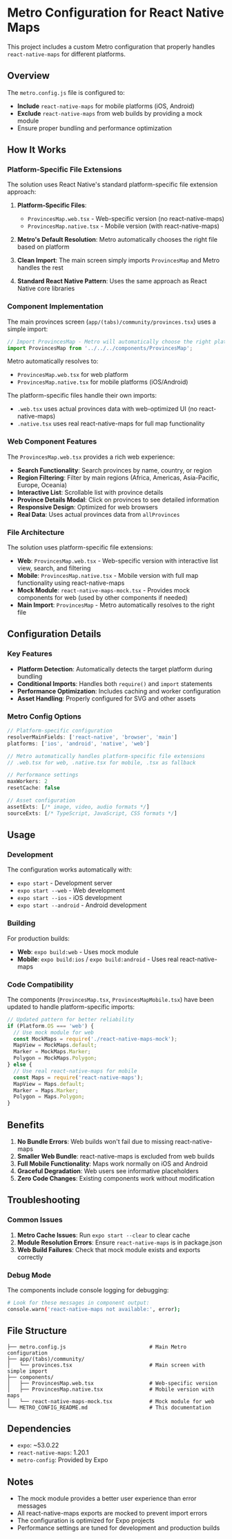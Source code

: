 # Metro Configuration for React Native Maps

This project includes a custom Metro configuration that properly handles `react-native-maps` for different platforms.

## Overview

The `metro.config.js` file is configured to:
- **Include** `react-native-maps` for mobile platforms (iOS, Android)
- **Exclude** `react-native-maps` from web builds by providing a mock module
- Ensure proper bundling and performance optimization

## How It Works

### Platform-Specific File Extensions

The solution uses React Native's standard platform-specific file extension approach:

1. **Platform-Specific Files**: 
   - `ProvincesMap.web.tsx` - Web-specific version (no react-native-maps)
   - `ProvincesMap.native.tsx` - Mobile version (with react-native-maps)

2. **Metro's Default Resolution**: Metro automatically chooses the right file based on platform

3. **Clean Import**: The main screen simply imports `ProvincesMap` and Metro handles the rest

4. **Standard React Native Pattern**: Uses the same approach as React Native core libraries

### Component Implementation

The main provinces screen (`app/(tabs)/community/provinces.tsx`) uses a simple import:

```typescript
// Import ProvincesMap - Metro will automatically choose the right platform-specific file
import ProvincesMap from '../../../components/ProvincesMap';
```

Metro automatically resolves to:
- `ProvincesMap.web.tsx` for web platform
- `ProvincesMap.native.tsx` for mobile platforms (iOS/Android)

The platform-specific files handle their own imports:
- `.web.tsx` uses actual provinces data with web-optimized UI (no react-native-maps)
- `.native.tsx` uses real react-native-maps for full map functionality

### Web Component Features

The `ProvincesMap.web.tsx` provides a rich web experience:

- **Search Functionality**: Search provinces by name, country, or region
- **Region Filtering**: Filter by main regions (Africa, Americas, Asia-Pacific, Europe, Oceania)
- **Interactive List**: Scrollable list with province details
- **Province Details Modal**: Click on provinces to see detailed information
- **Responsive Design**: Optimized for web browsers
- **Real Data**: Uses actual provinces data from `allProvinces`

### File Architecture

The solution uses platform-specific file extensions:
- **Web**: `ProvincesMap.web.tsx` - Web-specific version with interactive list view, search, and filtering
- **Mobile**: `ProvincesMap.native.tsx` - Mobile version with full map functionality using react-native-maps
- **Mock Module**: `react-native-maps-mock.tsx` - Provides mock components for web (used by other components if needed)
- **Main Import**: `ProvincesMap` - Metro automatically resolves to the right file

## Configuration Details

### Key Features

- **Platform Detection**: Automatically detects the target platform during bundling
- **Conditional Imports**: Handles both `require()` and `import` statements
- **Performance Optimization**: Includes caching and worker configuration
- **Asset Handling**: Properly configured for SVG and other assets

### Metro Config Options

```javascript
// Platform-specific configuration
resolverMainFields: ['react-native', 'browser', 'main']
platforms: ['ios', 'android', 'native', 'web']

// Metro automatically handles platform-specific file extensions
// .web.tsx for web, .native.tsx for mobile, .tsx as fallback

// Performance settings
maxWorkers: 2
resetCache: false

// Asset configuration
assetExts: [/* image, video, audio formats */]
sourceExts: [/* TypeScript, JavaScript, CSS formats */]
```

## Usage

### Development

The configuration works automatically with:
- `expo start` - Development server
- `expo start --web` - Web development
- `expo start --ios` - iOS development
- `expo start --android` - Android development

### Building

For production builds:
- **Web**: `expo build:web` - Uses mock module
- **Mobile**: `expo build:ios` / `expo build:android` - Uses real react-native-maps

### Code Compatibility

The components (`ProvincesMap.tsx`, `ProvincesMapMobile.tsx`) have been updated to handle platform-specific imports:

```typescript
// Updated pattern for better reliability
if (Platform.OS === 'web') {
  // Use mock module for web
  const MockMaps = require('./react-native-maps-mock');
  MapView = MockMaps.default;
  Marker = MockMaps.Marker;
  Polygon = MockMaps.Polygon;
} else {
  // Use real react-native-maps for mobile
  const Maps = require('react-native-maps');
  MapView = Maps.default;
  Marker = Maps.Marker;
  Polygon = Maps.Polygon;
}
```

## Benefits

1. **No Bundle Errors**: Web builds won't fail due to missing react-native-maps
2. **Smaller Web Bundle**: react-native-maps is excluded from web builds
3. **Full Mobile Functionality**: Maps work normally on iOS and Android
4. **Graceful Degradation**: Web users see informative placeholders
5. **Zero Code Changes**: Existing components work without modification

## Troubleshooting

### Common Issues

1. **Metro Cache Issues**: Run `expo start --clear` to clear cache
2. **Module Resolution Errors**: Ensure `react-native-maps` is in package.json
3. **Web Build Failures**: Check that mock module exists and exports correctly

### Debug Mode

The components include console logging for debugging:
```bash
# Look for these messages in component output:
console.warn('react-native-maps not available:', error);
```

## File Structure

```
├── metro.config.js                           # Main Metro configuration
├── app/(tabs)/community/
│   └── provinces.tsx                         # Main screen with simple import
├── components/
│   ├── ProvincesMap.web.tsx                  # Web-specific version
│   ├── ProvincesMap.native.tsx               # Mobile version with maps
│   └── react-native-maps-mock.tsx            # Mock module for web
└── METRO_CONFIG_README.md                    # This documentation
```

## Dependencies

- `expo`: ~53.0.22
- `react-native-maps`: 1.20.1
- `metro-config`: Provided by Expo

## Notes

- The mock module provides a better user experience than error messages
- All react-native-maps exports are mocked to prevent import errors
- The configuration is optimized for Expo projects
- Performance settings are tuned for development and production builds
